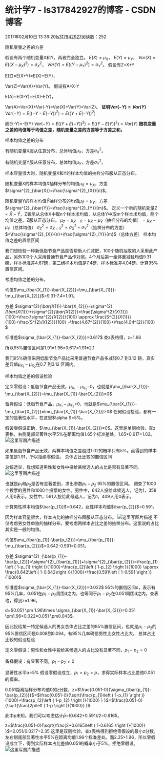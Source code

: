 # 统计学7 - ls317842927的博客 - CSDN博客





2017年02月10日 13:36:20[ls317842927](https://me.csdn.net/ls317842927)阅读数：252








随机变量之差的方差

假设有两个随机变量X和Y，两者完全独立。 
$E(X)=\mu_{X}$， 
$E(Y)=\mu_{Y}$， 
$Var(X)=E((X-\mu_{X})^{2})=\sigma^{2}_{X}$， 
$Var(Y)=E((Y-\mu_{Y})^{2})=\sigma^{2}_{Y}$。
假设有Z=X+Y 

E(Z)=E(X+Y)=E(X)+E(Y)， 

Var(Z)=Var(X)+Var(Y)。
假设有A=X-Y 

E(A)=E(X-Y)=E(X)-E(Y)， 

Var(A)=Var(X)+Var(-Y)=Var(X)+Var(Y)=Var(Z)。 
**证明$Var(-Y)=Var(Y)$**
$Var(-Y)=E((-Y-E(-Y))^{2})=E((Y+E(-Y))^{2})$

而E(-Y)=-E(Y) 
$Var(-Y)=E((Y+E(-Y))^{2})=E((Y-E(Y))^{2})=Var(Y)$
**随机变量之差的均值等于均值之差，随机变量之差的方差等于方差之和。**

样本均值之差的分布

有随机变量X服从任意分布，总体均值$\mu_{X}$，方差$\sigma^{2}_{X}$。 

有随机变量Y服从任意分布，总体均值$\mu_{Y}$，方差$\sigma^{2}_{Y}$。 

样本容量很大时，随机变量X和Y的样本均值的抽样分布服从正态分布。 

随机变量X的样本均值$\bar{X}$抽样分布的均值$\mu_{\bar{X}}=\mu_{X}$，方差$\sigma^{2}_{\bar{X}}=\frac{\sigma^{2}_{X}}{n}$。 

随机变量Y的样本均值$\bar{Y}$抽样分布的均值$\mu_{\bar{Y}}=\mu_{Y}$，方差$\sigma^{2}_{\bar{Y}}=\frac{\sigma^{2}_{Y}}{m}$。
定义一个新的随机变量$Z=\bar{X}-\bar{Y}$，Z表示从总体X中取n个样本求均值，从总体Y中取m个样本求均值，两个均值之差。Z服从正态分布。 
$\mu_{Z}=\mu_{\bar{X}-\bar{Y}}=\mu_{\bar{X}}-\mu_{\bar{Y}}$（抽样分布的均值）$=\mu_{X}-\mu_{Y}$（总体均值） 
$\sigma_{Z}^{2}=\sigma^{2}_{\bar{X}-\bar{Y}}=\sigma^{2}_{\bar{X}}+\sigma^{2}_{\bar{Y}}$（抽样分布的方差）$=\frac{\sigma^{2}_{X}}{n}+\frac{\sigma^{2}_{Y}}{m}$（总体方差）
样本均值之差的置信区间

我们想检验一种新低脂节食产品是否帮助人们减肥，100个随机抽取的人采用此产品，另外100个人采用普通节食产品作对照，4个月后第一组体重减轻均值9.31磅，样本标准差4.67磅，第二组样本均值是7.4磅，样本标准差4.04磅。计算95%置信区间。

考虑均值之差的分布。 

均值$\mu_{\bar{X_{1}}-\bar{X_{2}}}=\mu_{\bar{X_{1}}}-\mu_{\bar{X_{2}}}$=9.31-7.4=1.91。 

方差 
$\sigma^{2}_{\bar{X_{1}}-\bar{X_{2}}}=\sigma^{2}_{\bar{X_{1}}}+\sigma^{2}_{\bar{X_{2}}}=\frac{\sigma^{2}_{X_{1}}}{100}+\frac{\sigma^{2}_{X_{2}}}{100} \approx \frac{S^{2}_{X_{1}}}{100}+\frac{S^{2}_{X_{2}}}{100} =\frac{4.67^{2}}{100}+\frac{4.04^{2}}{100} $

标准差$\sigma_{\bar{X_{1}}-\bar{X_{2}}}=0.617$
查z表格得，z=1.96 

所以95%置信区间是1.91$\pm$1.96$\times$0.617=1.91$\pm$2.1

我们95%确信采用低脂节食产品比采用普通节食产品多减轻0.7  到3.12  磅，真实差异值$\mu_{X_{1}}-\mu_{X_{2}}$在0.7 到3.12 区间内。

样本均值之差的假设检验

定义零假设：低脂节食产品无效，$\mu_{X_{1}}-\mu_{X_{2}}$=0，也就是$\mu_{\bar{X_{1}}}-\mu_{\bar{X_{2}}}=\mu_{\bar{X_{1}}-\bar{X_{2}}}=0$

备择假设：低脂节食产品，$\mu_{X_{1}}-\mu_{X_{2}}$>0，也就是$\mu_{\bar{X_{1}}}-\mu_{\bar{X_{2}}}=\mu_{\bar{X_{1}}-\bar{X_{2}}}>0$
任何假设检验，都有一定的显著性水平，在这里$\alpha $=5%。 

假设零假设正确，$\mu_{\bar{X_{1}}-\bar{X_{2}}}=0$。这里是单侧检验，查z表格，右侧尾部显著性水平5%在距离均值1.65个标准差处，1.65*0.617=1.02。 
![这里写图片描述](https://img-blog.csdn.net/20170210171839437?watermark/2/text/aHR0cDovL2Jsb2cuY3Nkbi5uZXQvbHMzMTc4NDI5Mjc=/font/5a6L5L2T/fontsize/400/fill/I0JBQkFCMA==/dissolve/70/gravity/SouthEast)

如果低脂节食产品无效，两样本均值之差超过1.02的概率只有5%。而得到的样本差值是1.91，所以拒绝零假设。
总体占比比较的置信区间

总统选举，我想知道男性和女性中投给某候选人的占比是否有显著不同。 
![这里写图片描述](https://img-blog.csdn.net/20170210173516585?watermark/2/text/aHR0cDovL2Jsb2cuY3Nkbi5uZXQvbHMzMTc4NDI5Mjc=/font/5a6L5L2T/fontsize/400/fill/I0JBQkFCMA==/dissolve/70/gravity/SouthEast)

也就是$p_{1}$和$p_{2}$是否有显著差别，求出参数$p_{1}-p_{2}$ 95%的置信区间。
调查了1000个投票的男性和1000个投票的女性。男性中，642人投给此候选人，记为1，358人用0表示。女性中，591人投给此候选人，记为1，409人用0表示。 

计算男性样本均值$\bar{p_{1}}$=0.642，女性样本均值$\bar{p_{2}}$=0.591。

因为样本容量很大，样本占比的抽样分布图服从正态分布。 
![这里写图片描述](https://img-blog.csdn.net/20170210180700989?watermark/2/text/aHR0cDovL2Jsb2cuY3Nkbi5uZXQvbHMzMTc4NDI5Mjc=/font/5a6L5L2T/fontsize/400/fill/I0JBQkFCMA==/dissolve/70/gravity/SouthEast)
不仅考虑男女性单独的抽样分布，要考虑两样本占比之差的抽样分布。这里说的占比其实是一般的均值。 

均值$\mu_{\bar{p_{1}}-\bar{p_{2}}}=\mu_{\bar{p_{1}}}-\mu_{\bar{p_{2}}}$=0.642-0.591=0.051。 

方差 
$\sigma^{2}_{\bar{p_{1}}-\bar{p_{2}}}=\sigma^{2}_{\bar{p_{1}}}+\sigma^{2}_{\bar{p_{2}}}=\frac{p_{1}\left ( 1-p_{1} \right )}{1000}+\frac{p_{2}\left ( 1-p_{2} \right )}{1000}  \approx \frac{0.642\left ( 1-0.642\right )}{1000}+\frac{0.591\left ( 1-0.591 \right )}{1000}$

标准差$\sigma_{\bar{X_{1}}-\bar{X_{2}}}=0.022$
95%的置信区间d，表示有95%几率，0.051在$p_{1}-p_{2}$周围d之内，也等同于$p_{1}-p_{2}$在0.051周围d之内。查表格，得到z=1.96。 

d=$0.051 \pm 1.96\times \sigma_{\bar{X_{1}}-\bar{X_{2}}}=0.051 \pm1.96*0.022=0.051 \pm0.043$。 

因此投给某一特定候选人的男女总体占比之差的95%置信区间，也就是$p_{1}-p_{2}$的95%置信区间是0.008到0.094。有95%几率确信男性比女性占比大。
总体占比比较的假设检验

定义零假设：男性和女性中投给某候选人的占比没有显著不同，$p_{1}-p_{2}=0$

备择假设：有显著不同，$p_{1}-p_{2} \neq0$

显著性水平$\alpha$=5%
假设零假设成立，$p_{1}=p_{2}=p$，求得实际样本占比差值0.051的概率。 

0.051距离抽样分布均值0的z分数，z=$\frac{0.051-0}{\sigma_{\bar{p_{1}}-\bar{p_{2}}}}$=$\frac{0.051-0}{\sqrt{\frac{p_{1}\left ( 1-p_{1} \right )}{1000}+\frac{p_{2}\left ( 1-p_{2} \right )}{1000} } }$=$\frac{0.051-0}{\sqrt{\frac{2p\left ( 1-p \right )}{1000}} }$

此中p未知，我们可以考虑估计$\bar{p}$=(0.642+0.591)/2=0.6165。 

z=$\frac{0.051-0}{\sqrt{\frac{2*0.6165\left ( 1-0.6165 \right )}{1000}} }$=0.051/0.0217=2.35
这里是双侧检验，查z表格得到拒绝零假设的最小z分数，左右侧尾部显著性水平5%在距离均值1.96个标准差处。而2.35>1.96，所以零假设成立下，得到实际样本占比差值0.051的概率小于5%，拒绝零假设。 
![这里写图片描述](https://img-blog.csdn.net/20170210190748657?watermark/2/text/aHR0cDovL2Jsb2cuY3Nkbi5uZXQvbHMzMTc4NDI5Mjc=/font/5a6L5L2T/fontsize/400/fill/I0JBQkFCMA==/dissolve/70/gravity/SouthEast)

















